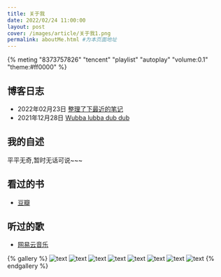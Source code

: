```yaml
---
title: 关于我
date: 2022/02/24 11:00:00
layout: post
cover: /images/article/关于我1.png
permalink: aboutMe.html #为本页面地址
---
```

{% meting "8373757826" "tencent" "playlist" "autoplay" "volume:0.1" "theme:#ff0000" %}

## 博客日志
* 2022年02月23日 [整理了下最近的笔记](/2022/02/23/整理了下最近的笔记/)
* 2021年12月28日 [Wubba lubba dub dub](/2021/12/28/I%20am%20Tiny%20Rick/)

## 我的自述
平平无奇,暂时无话可说~~~

## 看过的书

<!-- [![豆瓣]()](https://www.douban.com/people/178881271/) -->
* [豆瓣](https://www.douban.com/people/178881271/)


## 听过的歌

<!-- [![网易云音乐](https://music.163.com/favicon.ico)](https://music.163.com/#/user/home?id=369656412) -->
* [网易云音乐](https://music.163.com/#/user/home?id=369656412)


{% gallery %}
![text](https://cdn.jsdelivr.net/gh/nexmoe/image@latest/20210207192753.jpg)
![text](https://cdn.jsdelivr.net/gh/nexmoe/image@latest/20210207192754.jpg)
![text](https://cdn.jsdelivr.net/gh/nexmoe/image@latest/20210207192755.jpg)
![text](https://cdn.jsdelivr.net/gh/nexmoe/image@latest/20210207192756.jpg)
![text](https://cdn.jsdelivr.net/gh/nexmoe/image@latest/20210207192534.jpg)
![text](https://cdn.jsdelivr.net/gh/nexmoe/image@latest/20210207192535.jpg)
![text](https://cdn.jsdelivr.net/gh/nexmoe/image@latest/20210207192415.jpg)
![text](https://cdn.jsdelivr.net/gh/nexmoe/image@latest/20210207192533.jpg)
{% endgallery %}
